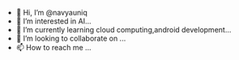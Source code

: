 - 👋 Hi, I’m @navyauniq
- 👀 I’m interested in AI...
- 🌱 I’m currently learning cloud computing,android development...
- 💞️ I’m looking to collaborate on ...
- 📫 How to reach me ...

<!---
navyauniq/navyauniq is a ✨ special ✨ repository because its `README.md` (this file) appears on your GitHub profile.
You can click the Preview link to take a look at your changes.
--->

